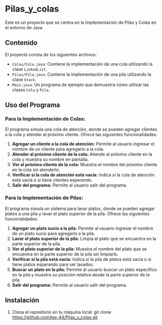 # Pilas_y_colas
Este es un proyecto que se centra en la implementación de Pilas y Colas en el entorno de Java
## Contenido

El proyecto consta de los siguientes archivos:

- `Colas/Cola.java`: Contiene la implementación de una cola utilizando la clase `LinkedList`.
- `Pilas/Pila.java`: Contiene la implementación de una pila utilizando la clase `Stack`.
- `Main.java`: Un programa de ejemplo que demuestra cómo utilizar las clases `Cola` y `Pila`.

## Uso del Programa

### Para la Implementación de Colas:

El programa simula una cola de atención, donde se pueden agregar clientes a la cola y atender al próximo cliente. Ofrece las siguientes funcionalidades:

1. **Agregar un cliente a la cola de atención:** Permite al usuario ingresar el nombre de un cliente para agregarlo a la cola.
2. **Atender al próximo cliente de la cola:** Atiende al próximo cliente en la cola y muestra su nombre en pantalla.
3. **Ver el próximo cliente de la cola:** Muestra el nombre del próximo cliente en la cola sin atenderlo.
4. **Verificar si la cola de atención está vacía:** Indica si la cola de atención está vacía o si tiene clientes esperando.
5. **Salir del programa:** Permite al usuario salir del programa.

### Para la Implementación de Pilas:

El programa simula un sistema para lavar platos, donde se pueden agregar platos a una pila y lavar el plato superior de la pila. Ofrece las siguientes funcionalidades:

1. **Agregar un plato sucio a la pila:** Permite al usuario ingresar el nombre de un plato sucio para agregarlo a la pila.
2. **Lavar el plato superior de la pila:** Limpia el plato que se encuentra en la parte superior de la pila.
3. **Ver el plato superior de la pila:** Muestra el nombre del plato que se encuentra en la parte superior de la pila sin limpiarlo.
4. **Verificar si la pila está vacía:** Indica si la pila de platos está vacía o si tiene platos esperando para ser lavados.
5. **Buscar un plato en la pila:** Permite al usuario buscar un plato específico en la pila y muestra su posición relativa desde la parte superior de la pila.
6. **Salir del programa:** Permite al usuario salir del programa.

## Instalación

1. Clona el repositorio en tu máquina local:
git clone https://github.com/tex-44/Pilas_y_colas.git
